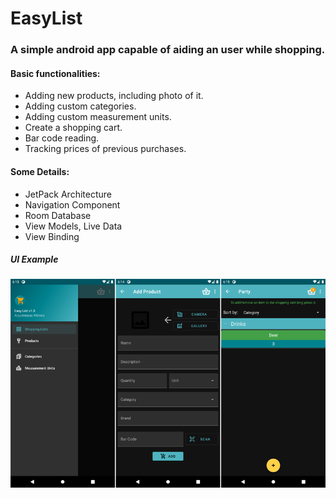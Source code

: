 # EasyList

### A simple android app capable of aiding an user while shopping.
#### Basic functionalities:
+ Adding new products, including photo of it.
+ Adding custom categories.
+ Adding custom measurement units.
+ Create a shopping cart.
+ Bar code reading.
+ Tracking prices of previous purchases.

#### Some Details:
+ JetPack Architecture
+ Navigation Component
+ Room Database
+ View Models, Live Data
+ View Binding

##### UI Example
![UI Example](UI-example.PNG?raw=true "UI Example")
